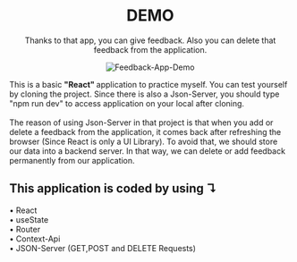 <div align="center">
  <h1> DEMO </h1>
  <p>Thanks to that app, you can give feedback. Also you can delete that feedback from the application. </p>
  
  ![Feedback-App-Demo](https://user-images.githubusercontent.com/81809211/171512139-b3bedfd1-11e7-4d77-9c57-4e2c5c79b70d.gif)
</div>







<p > This is a basic  <strong> "React" </strong> application to practice myself. You can test yourself by cloning the project. Since there is also a Json-Server, you should type "npm run dev" to access application on your local after cloning.<br><br> The reason of using Json-Server in that project is that when you add or delete a feedback from the application, it comes back after refreshing the browser (Since React is only a UI Library). To avoid that, we should store our data into a backend server. In that way, we can delete or add feedback permanently from our application.
 </p>
 
 <h2>This application is coded by using &#8628;</h2>
&#8226; React <br>
&#8226; useState<br>
&#8226; Router<br>
&#8226; Context-Api <br>
&#8226;	 JSON-Server (GET,POST and DELETE Requests)


